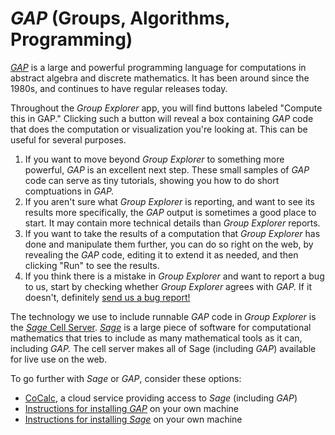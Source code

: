 
# *GAP* (Groups, Algorithms, Programming)

[*GAP*](http://www.gap-system.org) is a large and powerful programming
language for computations in abstract algebra and discrete mathematics.  It
has been around since the 1980s, and continues to have regular releases
today.

Throughout the *Group Explorer* app, you will find buttons labeled "Compute
this in GAP." Clicking such a button will reveal a box containing *GAP* code
that does the computation or visualization you're looking at.  This can be
useful for several purposes.

 1. If you want to move beyond *Group Explorer* to something more powerful,
    *GAP* is an excellent next step.  These small samples of *GAP* code
    can serve as tiny tutorials, showing you how to do short comptuations
    in *GAP.*
 1. If you aren't sure what *Group Explorer* is reporting, and want to see
    its results more specifically, the *GAP* output is sometimes a good
    place to start.  It may contain more technical details than *Group
    Explorer* reports.
 1. If you want to take the results of a computation that *Group Explorer*
    has done and manipulate them further, you can do so right on the web,
    by revealing the *GAP* code, editing it to extend it as needed, and
    then clicking "Run" to see the results.
 1. If you think there is a mistake in *Group Explorer* and want to report
    a bug to us, start by checking whether *Group Explorer* agrees with
    *GAP.*  If it doesn't, definitely
    [send us a bug report!](https://github.com/nathancarter/group-explorer/issues)

The technology we use to include runnable *GAP* code in *Group Explorer* is
the [*Sage* Cell Server](https://sagecell.sagemath.org).
[*Sage*](http://www.sagemath.org) is a large piece of software for
computational mathematics that tries to include as many mathematical tools
as it can, including *GAP.*  The cell server makes all of Sage (including
*GAP*) available for live use on the web.

To go further with *Sage* or *GAP*, consider these options:

 * [CoCalc](https://cocalc.com/app),
   a cloud service providing access to *Sage* (including *GAP*)
 * [Instructions for installing *GAP*](https://www.gap-system.org/Download/install.html)
   on your own machine
 * [Instructions for installing *Sage*](https://doc.sagemath.org/html/en/installation/)
   on your own machine
